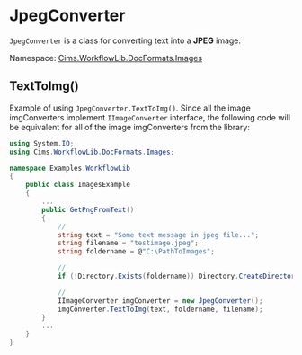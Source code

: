 # JpegConverter

`JpegConverter` is a class for converting text into a **JPEG** image. 

Namespace: [Cims.WorkflowLib.DocFormats.Images](Cims.WorkflowLib.DocFormats.Images.md)

## TextToImg()

Example of using `JpegConverter.TextToImg()`. 
Since all the image imgConverters implement `IImageConverter` interface, the following code will be equivalent for all of the image imgConverters from the library:

```C#
using System.IO;
using Cims.WorkflowLib.DocFormats.Images;

namespace Examples.WorkflowLib
{
    public class ImagesExample 
    {
        ...
        public GetPngFromText()
        {
            // 
            string text = "Some text message in jpeg file...";
            string filename = "testimage.jpeg";
            string foldername = @"C:\PathToImages";

            // 
            if (!Directory.Exists(foldername)) Directory.CreateDirectory(foldername);

            // 
            IImageConverter imgConverter = new JpegConverter();
            imgConverter.TextToImg(text, foldername, filename);
        }
        ...
    }
}
```
